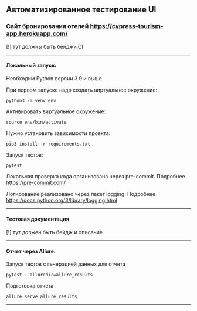 ## Автоматизированное тестирование UI ##
### Сайт бронирования отелей https://cypress-tourism-app.herokuapp.com/ ###

[!] тут должны быть бейджи CI

---

#### Локальный запуск: ####

Необходим Python версии 3.9 и выше

При первом запуске надо создать виртуальное окружение:

```angular2html
python3 -m venv env
```

Активировать виртуальное окружение:

```angular2html
source env/bin/activate
```

Нужно установить зависимости проекта:

```angular2html
pip3 install -r requirements.txt
```

Запуск тестов:

```angular2html
pytest
```


Локальная проверка кода организована через pre-commit.
Подробнее https://pre-commit.com/


Логирование реализовано через пакет logging.
Подробнее https://docs.python.org/3/library/logging.html

---

#### Тестовая документация ####

[!] тут должен быть бейдж и описание

---

#### Отчет через Allure: #### 

Запуск тестов с генерацией данных для отчета
```angular2html
pytest --alluredir=allure_results
```

Подготовка отчета
```angular2html
allure serve allure_results
```

---

